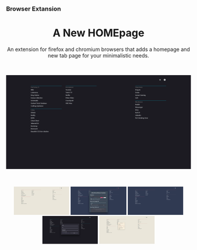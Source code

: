 ### Browser Extansion 
<h1 align="center" >
A New HOMEpage 
</h1>

<p align="center">
 An extension for firefox and chromium browsers that adds a homepage and new tab page for your minimalistic needs.
</p>
&nbsp
&nbsp
&nbsp
<p align="center">
  <img src="images/1.png" />
</p>
&nbsp
&nbsp
&nbsp
<p align="center">
  <img src="images/2.png" width="30%" />
  <img src="images/3.png" width="30%" />
  <img src="images/4.png" width="30%" />
  <img src="images/5.png" width="30%" />
  <img src="images/6.png" width="30%" />
</p>




      
